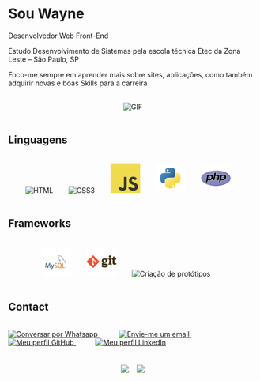 # Sou  Wayne 

<div align=left>
  <p>Desenvolvedor Web Front-End </p>
  <p>Estudo Desenvolvimento de Sistemas pela escola técnica Etec da Zona Leste – São Paulo, SP </p>Foco-me sempre em aprender mais sobre sites, aplicações, como também adquirir novas e boas Skills para a carreira </p>
</div>
<br>

<div align=center>
    <img alt="GIF" src="https://github.com/abhisheknaiidu/abhisheknaiidu/blob/master/code.gif?raw=true" width="500" height="320" />
</div>
<br>

<h2>Linguagens</h2>
<br>

<div align=center>

  <img height="60" src="https://upload.wikimedia.org/wikipedia/commons/thumb/6/61/HTML5_logo_and_wordmark.svg/1200px-HTML5_logo_and_wordmark.svg.png" title="HTML">
  &nbsp;&nbsp;&nbsp;&nbsp;&nbsp;&nbsp;

  <img height="60" src="https://upload.wikimedia.org/wikipedia/commons/thumb/d/d5/CSS3_logo_and_wordmark.svg/1200px-CSS3_logo_and_wordmark.svg.png" title="CSS3">
  &nbsp;&nbsp;&nbsp;&nbsp;&nbsp;&nbsp;

  <img height="60" src="https://raw.githubusercontent.com/github/explore/80688e429a7d4ef2fca1e82350fe8e3517d3494d/topics/javascript/javascript.png" title="JavaScript">
  &nbsp;&nbsp;&nbsp;&nbsp;&nbsp;&nbsp;

  <img height="60" src="https://raw.githubusercontent.com/github/explore/80688e429a7d4ef2fca1e82350fe8e3517d3494d/topics/python/python.png" title="Python">
  &nbsp;&nbsp;&nbsp;&nbsp;&nbsp;&nbsp;

  <img height="60" src="https://raw.githubusercontent.com/github/explore/80688e429a7d4ef2fca1e82350fe8e3517d3494d/topics/php/php.png" title="php">
  &nbsp;&nbsp;&nbsp;&nbsp;

</div>
<br>

<h2>Frameworks</h2>
<br>

<div align=center>

  <img height="60" src="https://raw.githubusercontent.com/github/explore/80688e429a7d4ef2fca1e82350fe8e3517d3494d/topics/mysql/mysql.png" title="Banco de Dados My SQL">
  &nbsp;&nbsp;&nbsp;&nbsp;&nbsp;&nbsp;

  <img height="60" src="https://raw.githubusercontent.com/github/explore/80688e429a7d4ef2fca1e82350fe8e3517d3494d/topics/git/git.png" title="Versionamento com git">
  &nbsp;&nbsp;&nbsp;&nbsp;&nbsp;&nbsp;


  <img height="60" src="https://res-1.cloudinary.com/crunchbase-production/image/upload/c_lpad,h_256,w_256,f_auto,q_auto:eco/v1397183645/50bf4fee6f1194cbd5064a4342c4ab75.png" title="Criação de protótipos">
  &nbsp;&nbsp;&nbsp;&nbsp;&nbsp;&nbsp;

</div>
<br>

## Contact
<br>

<div align="left">
    <a href="https://api.whatsapp.com/send?phone=5511933986789&text=Prazer%2C%20meu%20nome%20%C3%A9%20Wayne%2C%20estudo%20desenvolvimento%20de%20sistemas%20na%20Etec%20ZL%20e%20sou%20Desenvolvedor%20Web.%20%20%20Vamos%20conversar%3F">
        <img  src="https://i.imgur.com/YyLyMPi.png" height="30em" title="Conversar por Whatsapp">
    </a>
    &nbsp;&nbsp;&nbsp;&nbsp;&nbsp;&nbsp;&nbsp;&nbsp;&nbsp;
     <a href="mailto:dev.waynerocha@gmail.com">
        <img src="https://i.imgur.com/tLI3d6L.png" height="30em" title="Envie-me um email">
    </a>
    &nbsp;&nbsp;&nbsp;&nbsp;&nbsp;&nbsp;&nbsp;&nbsp;&nbsp;
    <a href="https://github.com/WayneRocha/">
        <img  src="https://i.imgur.com/LpVinhs.png" height="30em" title="Meu perfil GitHub">
    </a>   
    &nbsp;&nbsp;&nbsp;&nbsp;&nbsp;&nbsp;&nbsp;&nbsp;&nbsp;
    <a href="linkedin.com/in/wayne-rocha-421004204">
        <img src="https://i.imgur.com/HlqBmV8.png" height="30em" title="Meu perfil LinkedIn">
    </a>
</div>
<br>
<br>

<div align=center>
  <img src="https://github-readme-stats.vercel.app/api?username=WayneRocha&theme=dark&show_icons=true" align=center height=200em>
  &nbsp;&nbsp;

  <img src="https://github-readme-stats.vercel.app/api/top-langs/?username=waynerocha&theme=dark" align=center height=200em>
</div>

